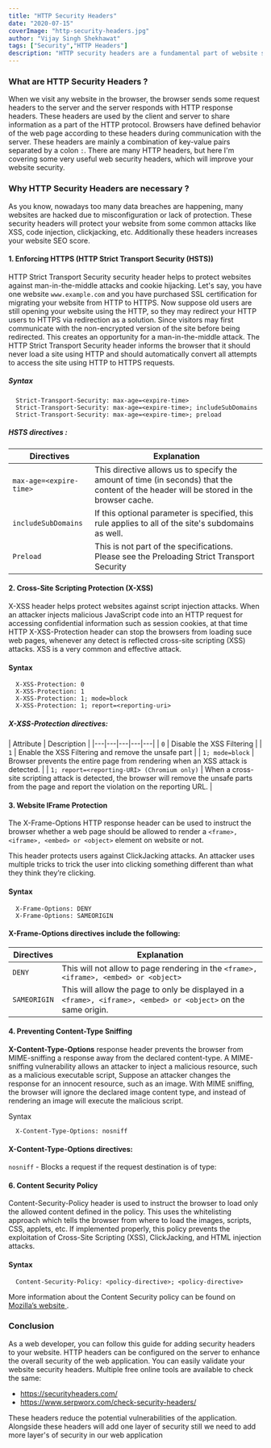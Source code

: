 ```yaml
---
title: "HTTP Security Headers"
date: "2020-07-15"
coverImage: "http-security-headers.jpg"
author: "Vijay Singh Shekhawat"
tags: ["Security","HTTP Headers"]
description: "HTTP security headers are a fundamental part of website security. Upon implementation, they protect you against the types of attacks that your site is most likely to come across. These headers protect against XSS, code injection, clickjacking, etc. This article explains most commonly used HTTP headers in context to application security"
---
```


### What are HTTP Security Headers ? 

When we visit any website in the browser, the browser sends some request headers to the server and the server responds with HTTP response headers. These headers are used by the client and server to share information as a part of the HTTP protocol. Browsers have defined behavior of the web page according to these headers during communication with the server. These headers are mainly a combination of key-value pairs separated by a colon `:`. There are many HTTP headers, but here I'm covering some very useful web security headers, which will improve your website security. 

### Why HTTP Security Headers are necessary ? 
As you know, nowadays too many data breaches are happening, many websites are hacked due to misconfiguration or lack of protection. These security headers will protect your website from some common attacks like XSS, code injection, clickjacking, etc. Additionally these headers increases your website SEO score.

#### 1. Enforcing HTTPS (HTTP Strict Transport Security (HSTS))
HTTP Strict Transport Security security header helps to protect websites against man-in-the-middle attacks and cookie hijacking. Let's say, you have one website `www.example.com` and you have purchased SSL certification for migrating your website from HTTP to HTTPS. Now suppose old users are still opening your website using the HTTP, so they may redirect your HTTP users to HTTPS via redirection as a solution. Since visitors may first communicate with the non-encrypted version of the site before being redirected. This creates an opportunity for a man-in-the-middle attack. The HTTP Strict Transport Security header informs the browser that it should never load a site using HTTP and should automatically convert all attempts to access the site using HTTP to HTTPS requests.

##### Syntax
  ```
    Strict-Transport-Security: max-age=<expire-time>
    Strict-Transport-Security: max-age=<expire-time>; includeSubDomains
    Strict-Transport-Security: max-age=<expire-time>; preload
  ```
##### HSTS directives :

|  Directives | Explanation   |  
|---|---|
|`max-age=<expire-time>` | This directive allows us to specify the amount of time (in seconds) that the content of the header will be stored in the browser cache. |
| `includeSubDomains`  | If this optional parameter is specified, this rule applies to all of the site's subdomains as well. | 
|  `Preload` | This is not part of the specifications. Please see the Preloading Strict Transport Security | 

#### 2. Cross-Site Scripting Protection (X-XSS)
X-XSS header helps protect websites against script injection attacks. When an attacker injects malicious JavaScript code into an HTTP request for accessing confidential information such as session cookies, at that time HTTP X-XSS-Protection header can stop the browsers from loading suce web pages, whenever any detect is reflected cross-site scripting (XSS) attacks. XSS is a very common and effective attack.

#### Syntax
  ```
    X-XSS-Protection: 0 
    X-XSS-Protection: 1 
    X-XSS-Protection: 1; mode=block 
    X-XSS-Protection: 1; report=<reporting-uri>
  ```
##### X-XSS-Protection directives:

| Attribute | Description |
|---|---|---|---|---|
| `0`  |  Disable the XSS Filtering | 
| `1`  |  Enable the XSS Filtering and remove the unsafe part | 
| `1; mode=block`  |  Browser prevents the entire page from rendering when an XSS attack is detected. | 
| `1; report=<reporting-URI> (Chromium only)`  | When a cross-site scripting attack is detected, the browser will remove the unsafe parts from the page and report the violation on the reporting URL. |  

#### 3. Website IFrame Protection
The X-Frame-Options HTTP response header can be used to instruct the browser whether a web page should be allowed to render a `<frame>, <iframe>, <embed> or <object>`  element on website or not.

This header protects users against ClickJacking attacks. An attacker uses multiple tricks to trick the user into clicking something different than what they think they’re clicking.

#### Syntax
  ```
    X-Frame-Options: DENY 
    X-Frame-Options: SAMEORIGIN
  ```
#### X-Frame-Options directives include the following:

|  Directives | Explanation   |  
|---|---|
|`DENY` |  This will not allow to page rendering in the `<frame>, <iframe>, <embed> or <object>`|
| `SAMEORIGIN` | This will allow the page to only be displayed in a `<frame>, <iframe>, <embed> or <object>` on the same origin. | 

#### 4. Preventing Content-Type Sniffing
**X-Content-Type-Options** response header prevents the browser from MIME-sniffing a response away from the declared content-type. A MIME-sniffing vulnerability allows an attacker to inject a malicious resource, such as a malicious executable script, Suppose an attacker changes the response for an innocent resource, such as an image. With MIME sniffing, the browser will ignore the declared image content type, and instead of rendering an image will execute the malicious script. 
 
Syntax 
  ``` 
    X-Content-Type-Options: nosniff 
  ```

#### X-Content-Type-Options directives:
  
`nosniff` - Blocks a request if the request destination is of type:


#### 6. Content Security Policy
Content-Security-Policy header is used to instruct the browser to load only the allowed content defined in the policy. This uses the whitelisting approach which tells the browser from where to load the images, scripts, CSS, applets, etc. If implemented properly, this policy prevents the exploitation of Cross-Site Scripting (XSS), ClickJacking, and HTML injection attacks.

#### Syntax
  ```
    Content-Security-Policy: <policy-directive>; <policy-directive>
  ```
More information about the Content Security policy can be found on  [Mozilla’s website ](https://developer.mozilla.org/en-US/docs/Web/HTTP/Headers/Content-Security-Policy).

  
### Conclusion
As a web developer, you can follow this guide for adding security headers to your website. HTTP headers can be configured on the server to enhance the overall security of the web application. You can easily validate your website security headers. Multiple free online tools are available to check the same:
  - https://securityheaders.com/
  - https://www.serpworx.com/check-security-headers/ 

These headers reduce the potential vulnerabilities of the application. Alongside these headers will add one layer of security still we need to add more layer's of security in our web application  

